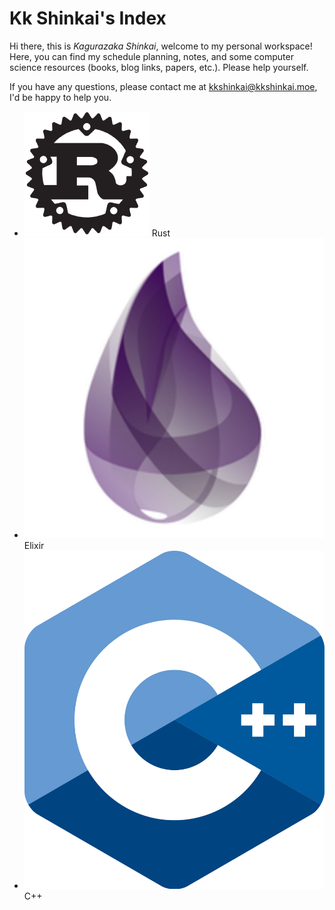 # Kk Shinkai's Index

Hi there, this is *Kagurazaka Shinkai*, welcome to my personal workspace!
Here, you can find my schedule planning, notes, and some computer science
resources (books, blog links, papers, etc.). Please help yourself.

If you have any questions, please contact me at <kkshinkai@kkshinkai.moe>, I'd
be happy to help you.

- <img src="./static/icons/rust.png" class="icon" /> Rust
- <img src="./static/icons/elixir.png" class="icon" /> Elixir
- <img src="./static/icons/cpp.png" class="icon" /> C++
